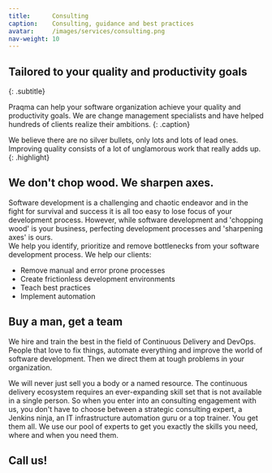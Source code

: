 ```yaml
---
title:      Consulting
caption:    Consulting, guidance and best practices
avatar:     /images/services/consulting.png
nav-weight: 10
---
```


## Tailored to your quality and productivity goals
{: .subtitle}

Praqma can help your software organization achieve your quality and productivity goals.
We are change management specialists and have helped hundreds of clients realize their ambitions.
{: .caption}

We believe there are no silver bullets, only lots and lots of lead ones.
Improving quality consists of a lot of unglamorous work that really adds up.
{: .highlight}

## We don't chop wood. We sharpen axes.

Software development is a challenging and chaotic endeavor and in the fight for survival and success it is all too easy to lose focus of your development process.
However, while software development and 'chopping wood' is your business, perfecting development processes and 'sharpening axes' is ours.  
We help you identify, prioritize and remove bottlenecks from your software development process.
We help our clients:

* Remove manual and error prone processes
* Create frictionless development environments
* Teach best practices
* Implement automation

## Buy a man, get a team

We hire and train the best in the field of Continuous Delivery and DevOps.
People that love to fix things, automate everything and improve the world of software development.
Then we direct them at tough problems in your organization.

We will never just sell you a body or a named resource.
The continuous delivery ecosystem requires an ever-expanding skill set that is not available in a single person.
So when you enter into an consulting engagement with us, you don't have to choose between a strategic consulting expert, a Jenkins ninja, an IT infrastructure automation guru or a top trainer.
You get them all.
We use our pool of experts to get you exactly the skills you need, where and when you need them.

## Call us!
